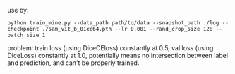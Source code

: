 use by:
```
python train_mine.py --data_path path/to/data --snapshot_path ./log --checkpoint ./sam_vit_b_01ec64.pth --lr 0.001 --rand_crop_size 128 --batch_size 1
```

problem:
train loss (using DiceCEloss) constantly at 0.5, val loss (using DiceLoss) constantly at 1.0, potentially means no intersection between label and prediction, and can't be properly trained.